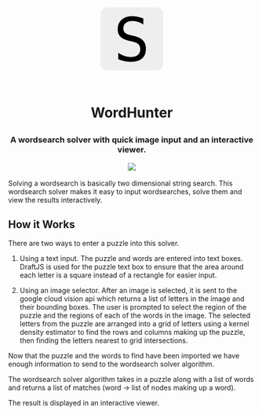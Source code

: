 <h1 align='center'>
  <a href='https://wordhunter.vercel.app'>
    <img src='./public/favicon.png' height='128' />
  </a>

  <br />
  <br />

  WordHunter
</h1>

<h3 align='center'>
  A wordsearch solver with quick image input and an interactive viewer.
</h3>

<p align='center'>
  <a href='https://wordhunter.vercel.app'>
    <img src='https://img.shields.io/badge/view-live-brightgreen.svg' />
  </a>
</p>

Solving a wordsearch is basically two dimensional string search. This wordsearch
solver makes it easy to input wordsearches, solve them and view the results
interactively.

How it Works
------------

There are two ways to enter a puzzle into this solver.

1. Using a text input. The puzzle and words are entered into text boxes. DraftJS
   is used for the puzzle text box to ensure that the area around each letter is
   a square instead of a rectangle for easier input.

2. Using an image selector. After an image is selected, it is sent to the google
   cloud vision api which returns a list of letters in the image and their
   bounding boxes. The user is prompted to select the region of the puzzle and
   the regions of each of the words in the image. The selected letters from the
   puzzle are arranged into a grid of letters using a kernel density estimator
   to find the rows and columns making up the puzzle, then finding the
   letters nearest to grid intersections.

Now that the puzzle and the words to find have been imported we have enough
information to send to the wordsearch solver algorithm.

The wordsearch solver algorithm takes in a puzzle along with a list of words and
returns a list of matches (word -> list of nodes making up a word).

The result is displayed in an interactive viewer.